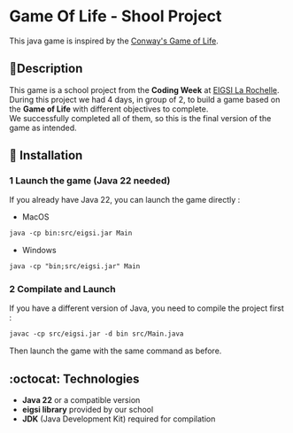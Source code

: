 # Game Of Life - Shool Project
This java game is inspired by the [Conway's Game of Life](https://en.wikipedia.org/wiki/Conway%27s_Game_of_Life). 
## :scroll:Description
This game is a school project from the **Coding Week** at [EIGSI La Rochelle](https://www.eigsi.fr). During this project we had 4 days, in group of 2, to build a game based on the **Game of Life** with different objectives to complete.  
We successfully completed all of them, so this is the final version of the game as intended.

## :wrench: Installation
### 1 Launch the game (Java 22 needed)
If you already have Java 22, you can launch the game directly :
- MacOS
```html
java -cp bin:src/eigsi.jar Main 
```
- Windows
```html
java -cp "bin;src/eigsi.jar" Main
```
### 2 Compilate and Launch
If you have a different version of Java, you need to compile the project first : 
```html
javac -cp src/eigsi.jar -d bin src/Main.java
```
Then launch the game with the same command as before.

## :octocat: Technologies
- **Java 22** or a compatible version
- **eigsi library** provided by our school
- **JDK** (Java Development Kit) required for compilation
